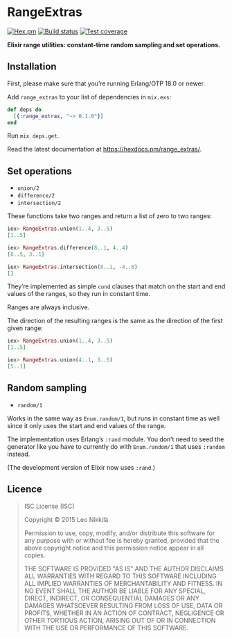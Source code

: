 # RangeExtras

[![Hex.pm][hexpm-badge]][hexpm]
[![Build status][circleci-badge]][circleci]
[![Test coverage][coveralls-badge]][coveralls]

**Elixir range utilities: constant-time random sampling and set operations.**

## Installation

First, please make sure that you’re running Erlang/OTP 18.0 or newer.

Add `range_extras` to your list of dependencies in `mix.exs`:

```elixir
def deps do
  [{:range_extras, "~> 0.1.0"}]
end
```

Run `mix deps.get`.

Read the latest documentation at <https://hexdocs.pm/range_extras/>.

## Set operations

- `union/2`
- `difference/2`
- `intersection/2`

These functions take two ranges and return a list of zero to two ranges:

```elixir
iex> RangeExtras.union(1..4, 3..5)
[1..5]

iex> RangeExtras.difference(8..1, 4..4)
[8..5, 3..1]

iex> RangeExtras.intersection(8..1, -4..0)
[]
```

They’re implemented as simple `cond` clauses that match on the start and end
values of the ranges, so they run in constant time.

Ranges are always inclusive.

The direction of the resulting ranges is the same as the direction of the first
given range:

```elixir
iex> RangeExtras.union(1..4, 3..5)
[1..5]

iex> RangeExtras.union(4..1, 3..5)
[5..1]
```

## Random sampling

- `random/1`

Works in the same way as `Enum.random/1`, but runs in constant time as well
since it only uses the start and end values of the range.

The implementation uses Erlang’s `:rand` module. You don’t need to seed the
generator like you have to currently do with `Enum.random/1` that uses
`:random` instead.

(The development version of Elixir now uses `:rand`.)

## Licence

> ISC License (ISC)
>
> Copyright © 2015 Leo Nikkilä
>
> Permission to use, copy, modify, and/or distribute this software for any
> purpose with or without fee is hereby granted, provided that the above 
> copyright notice and this permission notice appear in all copies.
>
> THE SOFTWARE IS PROVIDED "AS IS" AND THE AUTHOR DISCLAIMS ALL WARRANTIES WITH
> REGARD TO THIS SOFTWARE INCLUDING ALL IMPLIED WARRANTIES OF MERCHANTABILITY
> AND FITNESS. IN NO EVENT SHALL THE AUTHOR BE LIABLE FOR ANY SPECIAL, DIRECT,
> INDIRECT, OR CONSEQUENTIAL DAMAGES OR ANY DAMAGES WHATSOEVER RESULTING FROM
> LOSS OF USE, DATA OR PROFITS, WHETHER IN AN ACTION OF CONTRACT, NEGLIGENCE OR
> OTHER TORTIOUS ACTION, ARISING OUT OF OR IN CONNECTION WITH THE USE OR
> PERFORMANCE OF THIS SOFTWARE.

[hexpm]: https://hex.pm/packages/range_extras
[hexpm-badge]: https://img.shields.io/hexpm/v/range_extras.svg

[circleci]: https://circleci.com/gh/lnikkila/elixir-range-extras
[circleci-badge]: https://img.shields.io/circleci/project/lnikkila/elixir-range-extras.svg

[coveralls]: https://coveralls.io/github/lnikkila/elixir-range-extras
[coveralls-badge]: https://img.shields.io/coveralls/lnikkila/elixir-range-extras.svg
